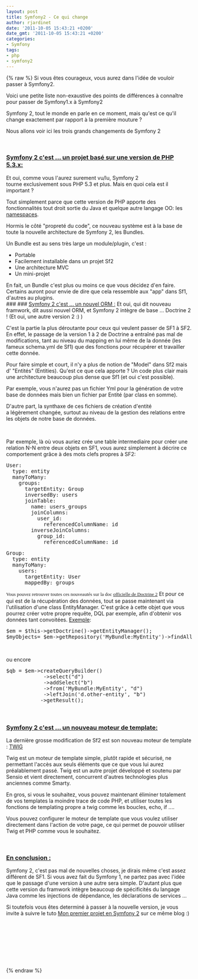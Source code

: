 ```yaml
---
layout: post
title: Symfony2 - Ce qui change
author: rjardinet
date: '2011-10-05 15:43:21 +0200'
date_gmt: '2011-10-05 15:43:21 +0200'
categories:
- Symfony
tags:
- php
- symfony2
---
```

{% raw %}
Si vous êtes courageux, vous aurez dans l'idée de vouloir passer à Symfony2.

Voici une petite liste non-exaustive des points de différences à connaître pour passer de Symfony1.x à Symfony2

<!--more-->

Symfony 2, tout le monde en parle en ce moment, mais qu'est ce qu'il change exactement par rapport à la première mouture ?

Nous allons voir ici les trois grands changements de Symfony 2

&nbsp;

### <span style="text-decoration: underline;">Symfony 2 c'est ... un projet basé sur une version de PHP 5.3.x:</span>
Et oui, comme vous l'aurez surement vu/lu, Symfony 2 tourne exclusivement sous PHP 5.3 et plus. Mais en quoi cela est il important ?

Tout simplement parce que cette version de PHP apporte des fonctionnalités tout droit sortie du Java et quelque autre langage OO: les <a title="Namespaces : Kesako ?" href="http://www.journaldunet.com/developpeur/php/tutoriel-pratique/chargement-automatique-de-classes-avance-avec-php-5/php-5-3-et-les-namespaces-pour-simplifier-tout-ca.shtml" target="_blank">namespaces</a>.

Hormis le côté "propreté du code", ce nouveau système est à la base de toute la nouvelle architecture de Symfony 2, les Bundles.

Un Bundle est au sens très large un module/plugin, c'est :

<ul>
<li>Portable</li>
<li>Facilement installable dans un projet Sf2</li>
<li>Une architecture MVC</li>
<li>Un mini-projet</li>
</ul>
<div>En fait, un Bundle c'est plus ou moins ce que vous décidez d'en faire. Certains auront pour envie de dire que cela ressemble aux "app" dans Sf1, d'autres au plugins.</div>
<div>
### 
### <span style="text-decoration: underline;">Symfony 2 c'est ... un nouvel ORM :</span>
Et oui, qui dit nouveau framwork, dit aussi nouvel ORM, et Symfony 2 intègre de base ... Doctrine 2 ! (Et oui, une autre version 2 :) )

C'est la partie la plus déroutante pour ceux qui veulent passer de SF1 à SF2. En effet, le passage de la version 1 à 2 de Doctrine a entraîné pas mal de modifications, tant au niveau du mapping en lui même de la donnée (les fameux schema.yml de Sf1) que des fonctions pour récupérer et travailler cette donnée.

Pour faire simple et court, il n'y a plus de notion de "Model" dans Sf2 mais d' "Entités" (Entities). Qu'est ce que cela apporte ? Un code plus clair mais une architecture beaucoup plus dense que Sf1 (et oui c'est possible).

Par exemple, vous n'aurez pas un fichier Yml pour la génération de votre base de données mais bien un fichier par Entité (par class en somme).

D'autre part, la synthaxe de ces fichiers de création d'entité a légèrement changée, surtout au niveau de la gestion des relations entre les objets de notre base de données.

&nbsp;

Par exemple, là où vous auriez crée une table intermediaire pour créer une relation N-N entre deux objets en SF1, vous aurez simplement à décrire ce comportement grâce à des mots clefs propres à SF2:

<pre class="brush: xml; gutter: true">User:
  type: entity
  manyToMany:
    groups:
      targetEntity: Group
      inversedBy: users
      joinTable:
        name: users_groups
        joinColumns:
          user_id:
            referencedColumnName: id
        inverseJoinColumns:
          group_id:
            referencedColumnName: id</pre>
<pre class="brush: xml; gutter: true">Group:
  type: entity
  manyToMany:
    users:
      targetEntity: User
      mappedBy: groups</pre>
<span class="Apple-style-span" style="font-family: Georgia, 'Times New Roman', 'Bitstream Charter', Times, serif; font-size: 13px; line-height: 19px; white-space: normal;">Vous pouvez retrouver toutes ces nouveautés sur la doc <a title="Doctrine2 - Mapping Relation" href="http://www.doctrine-project.org/docs/orm/2.1/en/reference/association-mapping.html">officielle de Doctrine 2</a></span> Et pour ce qui est de la récupération des données, tout se passe maintenant via l'utilisation d'une class EntityManager. C'est grâce à cette objet que vous pourrez créer votre propre requête, DQL par exemple, afin d'obtenir vos données tant convoitées. <span style="text-decoration: underline;">Exemple</span>:

<pre class="lang:default decode:true ">$em = $this-&gt;getDoctrine()-&gt;getEntityManager();
$myObjects= $em-&gt;getRepository('MyBundle:MyEntity')-&gt;findAll();</pre>
&nbsp;

<div>ou encore</div>
<pre class="lang:php decode:true brush: php; gutter: true ">$qb = $em-&gt;createQueryBuilder()
            -&gt;select("d")
            -&gt;addSelect("b")
            -&gt;from('MyBundle:MyEntity', "d")
            -&gt;leftJoin('d.other-entity', "b")
           -&gt;getResult();</pre>
<span class="Apple-style-span" style="font-family: Georgia, 'Times New Roman', 'Bitstream Charter', Times, serif; font-size: 13px; line-height: 19px; white-space: normal;"> </span>

### <span style="text-decoration: underline;">Symfony 2 c'est ... un nouveau moteur de template:</span>
La dernière grosse modification de Sf2 est son nouveau moteur de template : <a title="Twig" href="http://twig.sensiolabs.org/">TWIG</a>

Twig est un moteur de template simple, plutôt rapide et sécurisé, ne permettant l'accès aux seuls éléments que ce que vous lui aurez préalablement passé. Twig est un autre projet développé et soutenu par Sensio et vient directement, concurrent d'autres technologies plus anciennes comme Smarty.

En gros, si vous le souhaitez, vous pouvez maintenant éliminer totalement de vos templates la moindre trace de code PHP, et utiliser toutes les fonctions de templating propre a twig comme les boucles, echo, if ....

Vous pouvez configurer le moteur de template que vous voulez utiliser directement dans l'action de votre page, ce qui permet de pouvoir utiliser Twig et PHP comme vous le souhaitez.

&nbsp;

### <span style="text-decoration: underline;">En conclusion :</span>
Symfony 2, c'est pas mal de nouvelles choses, je dirais même c'est assez différent de SF1. Si vous avez fait du Symfony 1, ne partez pas avec l'idée que le passage d'une version à une autre sera simple. D'autant plus que cette version du framwork intègre beaucoup de spécificités du langage Java comme les injections de dépendance, les déclarations de services ...

Si toutefois vous êtes determiné à passer à la nouvelle version, je vous invite à suivre le tuto <a title="Mon premier projet en Symfony2" href="http://clycks.fr/2011/10/449-mon-premier-projet-en-symfony2">Mon premier projet en Symfony 2</a> sur ce même blog :)

&nbsp;

&nbsp;

&nbsp;

&nbsp;

</div>
{% endraw %}
